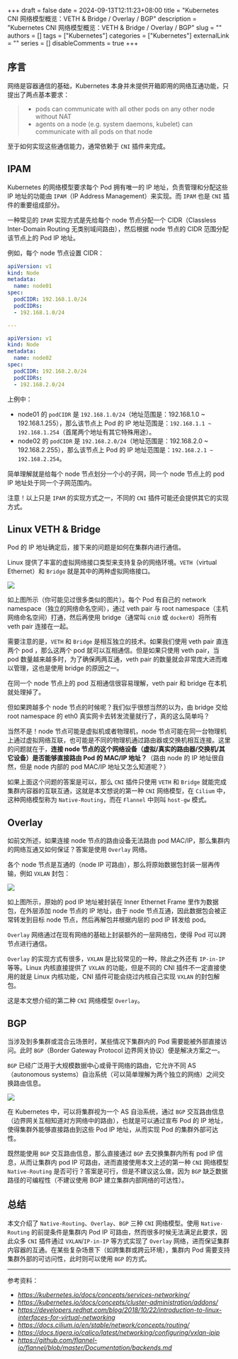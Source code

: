 +++
draft = false
date = 2024-09-13T12:11:23+08:00
title = "Kubernetes CNI 网络模型概览：VETH & Bridge / Overlay / BGP"
description = "Kubernetes CNI 网络模型概览：VETH & Bridge / Overlay / BGP"
slug = ""
authors = []
tags = ["Kubernetes"]
categories = ["Kubernetes"]
externalLink = ""
series = []
disableComments = true
+++

## 序言

网络是容器通信的基础，Kubernetes 本身并未提供开箱即用的网络互通功能，只提出了两点基本要求：

> - pods can communicate with all other pods on any other node without NAT
> - agents on a node (e.g. system daemons, kubelet) can communicate with all pods on that node

至于如何实现这些通信能力，通常依赖于 `CNI` 插件来完成。

## IPAM

Kubernetes 的网络模型要求每个 Pod 拥有唯一的 IP 地址，负责管理和分配这些 IP 地址的功能由 `IPAM`（IP Address Management）来实现。而 `IPAM` 也是 `CNI` 插件的重要组成部分。

一种常见的 `IPAM` 实现方式是先给每个 node 节点分配一个 CIDR（Classless Inter-Domain Routing 无类别域间路由），然后根据 node 节点的 CIDR 范围分配该节点上的 Pod IP 地址。

例如，每个 node 节点设置 CIDR：
```yaml
apiVersion: v1
kind: Node
metadata:
  name: node01
spec:
  podCIDR: 192.168.1.0/24
  podCIDRs:
  - 192.168.1.0/24

---

apiVersion: v1
kind: Node
metadata:
  name: node02
spec:
  podCIDR: 192.168.2.0/24
  podCIDRs:
  - 192.168.2.0/24
```

上例中：
- node01 的 `podCIDR` 是 `192.168.1.0/24`（地址范围是：192.168.1.0 ~ 192.168.1.255），那么该节点上 Pod 的 IP 地址范围是：`192.168.1.1 ~ 192.168.1.254`（首尾两个地址有其它特殊用途）。
- node02 的 `podCIDR` 是 `192.168.2.0/24`（地址范围是：192.168.2.0 ~ 192.168.2.255），那么该节点上 Pod 的 IP 地址范围是：`192.168.2.1 ~ 192.168.2.254`。

简单理解就是给每个 node 节点划分一个小的子网，同一个 node 节点上的 pod IP 地址处于同一个子网范围内。

注意！以上只是 `IPAM` 的实现方式之一，不同的 `CNI` 插件可能还会提供其它的实现方式。


## Linux VETH & Bridge

Pod 的 IP 地址确定后，接下来的问题是如何在集群内进行通信。

Linux 提供了丰富的虚拟网络接口类型来支持复杂的网络环境。`VETH`（virtual Ethernet）和 `Bridge` 就是其中的两种虚拟网络接口。

![](https://raw.githubusercontent.com/RifeWang/images/master/k8s/k8s-linux-veth-bridge.drawio.png)

如上图所示（你可能见过很多类似的图片）。每个 Pod 有自己的 network namespace（独立的网络命名空间），通过 veth pair 与 root namespace（主机网络命名空间）打通，然后再使用 bridge（通常叫 `cni0` 或 `docker0`）将所有 veth pair 连接在一起。

需要注意的是，`VETH` 和 `Bridge` 是相互独立的技术。如果我们使用 veth pair 直连两个 pod ，那么这两个 pod 就可以互相通信。但是如果只使用 veth pair，当 pod 数量越来越多时，为了确保两两互通，veth pair 的数量就会非常庞大进而难以管理，这也是使用 bridge 的原因之一。

在同一个 node 节点上的 pod 互相通信很容易理解，veth pair 和 bridge 在本机就处理掉了。

但如果跨越多个 node 节点的时候呢？我们似乎很想当然的以为，由 bridge 交给 root namespace 的 eth0 真实网卡去转发流量就行了，真的这么简单吗？

当然不是！node 节点可能是虚拟机或者物理机，node 节点可能在同一台物理机上通过虚拟网络互联，也可能是不同的物理机通过路由器或交换机相互连接。这里的问题就在于，**连接 node 节点的这个网络设备（虚拟/真实的路由器/交换机/其它设备）是否能够直接路由 Pod 的 MAC/IP 地址？**（路由 node 的 IP 地址很自然，但是 node 内部的 pod MAC/IP 地址又怎么知道呢？）

如果上面这个问题的答案是可以，那么 `CNI` 插件只使用 `VETH` 和 `Bridge` 就能完成集群内容器的互联互通，这就是本文想说的第一种 `CNI` 网络模型，在 `Cilium` 中，这种网络模型称为 `Native-Routing`，而在 `Flannel` 中则叫 `host-gw` 模式。


## Overlay

如前文所述，如果连接 node 节点的路由设备无法路由 pod MAC/IP，那么集群内的网络互通又如何保证？答案是使用 `Overlay` 网络。

各个 node 节点是互通的（node IP 可路由），那么将原始数据包封装一层再传输，例如 `VXLAN` 封包：

![](https://raw.githubusercontent.com/RifeWang/images/master/k8s/vxlan-frame.jpg)

如上图所示，原始的 pod IP 地址被封装在 Inner Ethernet Frame 里作为数据包，在外层添加 node 节点的 IP 地址，由于 node 节点互通，因此数据包会被正常转发到目标 node 节点，然后再解包并根据内层的 pod IP 转发给 pod。

`Overlay` 网络通过在现有网络的基础上封装额外的一层网络包，使得 Pod 可以跨节点进行通信。

`Overlay` 的实现方式有很多，`VXLAN` 是比较常见的一种，除此之外还有 `IP-in-IP` 等等。Linux 内核直接提供了 `VXLAN` 的功能，但是不同的 CNI 插件不一定直接使用的就是 Linux 内核功能，CNI 插件可能会绕过内核自己实现 `VXLAN` 的封包解包。

这是本文想介绍的第二种 `CNI` 网络模型 `Overlay`。


## BGP

当涉及到多集群或混合云场景时，某些情况下集群内的 Pod 需要能被外部直接访问。此时 `BGP`（Border Gateway Protocol 边界网关协议）便是解决方案之一。

`BGP` 已经广泛用于大规模数据中心或骨干网络的路由，它允许不同 AS（autonomous systems）自治系统（可以简单理解为两个独立的网络）之间交换路由信息。

![](https://raw.githubusercontent.com/RifeWang/images/master/k8s/BGP.jpeg)

在 Kubernetes 中，可以将集群视为一个 AS 自治系统，通过 `BGP` 交互路由信息（边界网关互相知道对方网络中的路由），也就是可以通过宣布 Pod 的 IP 地址，使得集群外能够直接路由到这些 Pod IP 地址，从而实现 Pod 的集群外部可达性。

既然能使用 `BGP` 交互路由信息，那么直接通过 `BGP` 去交换集群内所有 pod IP 信息，从而让集群内 pod IP 可路由，进而直接使用本文上述的第一种 `CNI` 网络模型 `Native-Routing` 是否可行？答案是可行，但是不建议这么做，因为 `BGP` 缺乏数据路径的可编程性（不建议使用 BGP 建立集群内部网络的可达性）。


## 总结

本文介绍了 `Native-Routing`、`Overlay`、`BGP` 三种 `CNI` 网络模型。使用 `Native-Routing` 的前提条件是集群内 Pod IP 可路由，然而很多时候无法满足此要求，因此众多 `CNI` 插件通过 `VXLAN`/`IP-in-IP` 等方式实现了 `Overlay` 网络，进而保证集群内容器的互通。在某些复杂场景下（如跨集群或跨云环境），集群内 Pod 需要支持集群外部的可访问性，此时则可以使用 `BGP` 的方式。

---

参考资料：

- *https://kubernetes.io/docs/concepts/services-networking/*
- *https://kubernetes.io/docs/concepts/cluster-administration/addons/*
- *https://developers.redhat.com/blog/2018/10/22/introduction-to-linux-interfaces-for-virtual-networking*
- *https://docs.cilium.io/en/stable/network/concepts/routing/*
- *https://docs.tigera.io/calico/latest/networking/configuring/vxlan-ipip*
- *https://github.com/flannel-io/flannel/blob/master/Documentation/backends.md*
